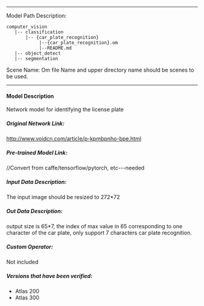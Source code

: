 *******************************************************************************
Model Path Description:
```
computer_vision
   |-- classification
       |-- {car_plate_recognition}
            |--{car_plate_recognition}.om
            |--README.md
   |-- object_detect
   |-- segmentation
```
Scene Name: Om file Name and upper directory name should be scenes to be used.
*******************************************************************************

#### Model Description

Network model for identifying the license plate

##### Original Network Link:

http://www.voidcn.com/article/p-kpmbpnho-bpe.html

##### Pre-trained Model Link:

//Convert from caffe/tensorflow/pytorch, etc---needed

##### Input Data Description:

The input image should be resized to 272*72

##### Out Data Description:

output size is 65*7, the index of max value in 65 corresponding to one character of the car plate, only support 7 characters car plate recognition.

##### Custom Operator:

Not included

##### Versions that have been verified: 

- Atlas 200
- Atlas 300
